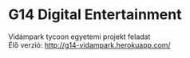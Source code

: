 # G14 Digital Entertainment

Vidámpark tycoon egyetemi projekt feladat\
Élő verzió: http://g14-vidampark.herokuapp.com/
